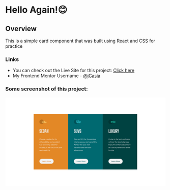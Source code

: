 # Hello Again!😊

## Overview

This is a simple card component that was built using React and CSS for practice

### Links

- You can check out the Live Site for this project: [Click here](https://jcasia.github.io/3-Column-Card-Component/)
- My Frontend Mentor Username - [@jCasia](https://www.frontendmentor.io/profile/jCasia)

### Some screenshot of this project:

![](./src/images/card1.png)


